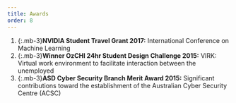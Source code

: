 ```yaml
---
title: Awards
order: 8
---
```

1. {:.mb-3}<strong>NVIDIA Student Travel Grant 2017:</strong> International Conference on Machine Learning 
3. {:.mb-3}<strong>Winner OzCHI 24hr Student Design Challenge 2015:</strong> VIRK: Virtual work environment to facilitate interaction between the unemployed
2. {:.mb-3}<strong>ASD Cyber Security Branch Merit Award 2015:</strong> Significant contributions toward the establishment of the Australian Cyber Security Centre (ACSC)